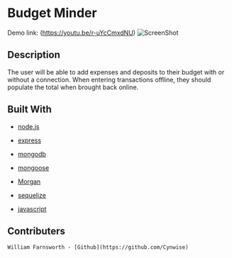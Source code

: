 # Budget Minder

Demo link: (https://youtu.be/r-uYcCmxdNU)
![ScreenShot](./assets/demoScreenshot.png)

## Description

The user will be able to add expenses and deposits to their budget with or without a connection. When entering transactions offline, they should populate the total when brought back online.

## Built With

* [node.js](https://nodejs.org/en/)

* [express](https://expressjs.com/)

* [mongodb](https://www.mongodb.com/)

* [mongoose](https://mongoosejs.com/)

* [Morgan](https://www.npmjs.com/package/morgan)

* [sequelize](https://sequelize.org/)

* [javascript](https://developer.mozilla.org/en-US/docs/Web/javascript)

## Contributers

    William Farnsworth - [Github](https://github.com/Cynwise)
